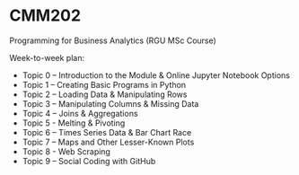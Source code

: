 # CMM202

Programming for Business Analytics (RGU MSc Course)

Week-to-week plan:

* Topic 0 – Introduction to the Module & Online Jupyter Notebook Options
* Topic 1 – Creating Basic Programs in Python
* Topic 2 – Loading Data & Manipulating Rows
* Topic 3 – Manipulating Columns & Missing Data
* Topic 4 – Joins & Aggregations
* Topic 5 - Melting & Pivoting
* Topic 6 – Times Series Data & Bar Chart Race
* Topic 7 – Maps and Other Lesser-Known Plots
* Topic 8 - Web Scraping
* Topic 9 – Social Coding with GitHub
